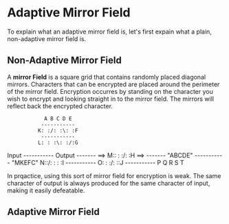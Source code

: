 Adaptive Mirror Field
=====================

To explain what an adaptive mirror field is, let's
first expain what a plain, non-adaptive mirror field is.

Non-Adaptive Mirror Field
-------------------------

A **mirror Field** is a square grid that contains randomly placed diagonal
mirrors. Characters that can be encrypted are placed around the perimeter
of the mirror field. Encryption occurres by standing on the character you
wish to encrypt and looking straight in to the mirror field. The mirrors
will reflect back the encrypted character.

                A B C D E
               -----------
              K: :/: :\: :F
               -----------
              L: : :\: :/:G
  Input        -----------       Output
 ------- ==>  M:\: : :/: :H  ==> -------
 "ABCDE"       -----------       "MKEFC"
              N:\:/: : : :I
               -----------
              O: : :/: :\:J
               -----------
                P Q R S T

In prqactice, using this sort of mirror field for encryption is weak. The
same character of output is always produced for the same character of
input, making it easily defeatable.

Adaptive Mirror Field
---------------------

